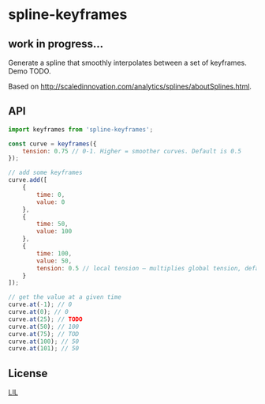 # spline-keyframes

## work in progress...

Generate a spline that smoothly interpolates between a set of keyframes. Demo TODO.

Based on http://scaledinnovation.com/analytics/splines/aboutSplines.html.


## API

```js
import keyframes from 'spline-keyframes';

const curve = keyframes({
	tension: 0.75 // 0-1. Higher = smoother curves. Default is 0.5
});

// add some keyframes
curve.add([
	{
		time: 0,
		value: 0
	},
	{
		time: 50,
		value: 100
	},
	{
		time: 100,
		value: 50,
		tension: 0.5 // local tension — multiplies global tension, defaults to 1
	}
]);

// get the value at a given time
curve.at(-1); // 0
curve.at(0); // 0
curve.at(25); // TODO
curve.at(50); // 100
curve.at(75); // TOD
curve.at(100); // 50
curve.at(101); // 50
```


## License

[LIL](LICENSE)
